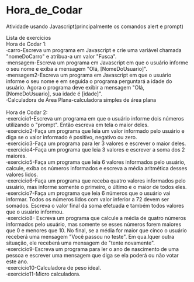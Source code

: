 # Hora_de_Codar
Atividade usando Javascript(principalmente os comandos alert e prompt)<br>

Lista de exercícios<br>
Hora de Codar 1:<br>
·carro-Escreva um programa em Javascript e crie uma variável chamada "nomeDoCarro" e atribua-a um valor "Fusca".<br>
·mensagem-Escreva um programa em Javascript em que o usuário informe o seu nome e exiba a mensagem "Olá, [NomeDoUsuario]".<br>
·mensagem2-Escreva um programa em Javascript em que o usuário informe o seu nome e em seguida o programa perguntará a idade do usuário. Agora o programa deve exibir a mensagem "Olá, [NomeDoUsuario], sua idade é [idade]".<br>
·Calculadora de Área Plana-calculadora simples de área plana<br>
<br>
Hora de Codar 2:<br>
·exercicio1-Escreva um programa em que o usuário informe dois números utilizando o "prompt". Então escreva em tela o maior deles.<br>
·exercicio2-Faça um programa que leia um valor informado pelo usuário e diga se o valor informado é positivo, negativo ou zero.<br>
·exercicio3-Faça um programa para ler 3 valores e escrever o maior deles.<br>
·exercicio4-Faça um programa que leia  3 valores e escrever a soma dos 2 maiores.<br>
·exercicio5-Faça um programa que leia 6 valores informados pelo usuário, calcule, exiba os números informados e escreva a média aritmética desses valores lidos.<br>
·exercicio6-Faça um programa que receba quatro valores informados pelo usuário, mas informe somente o primeiro, o último e o maior de todos eles.<br>
·exercicio7-Faça um programa que leia 6 números que o usuário vai informar. Todos os números lidos com valor inferior a 72 devem ser somados. Escreva o valor final da soma efetuada e também todos valores que o usuário informou.<br>
·exercicio8- Escreva um programa que calcule a média de quatro números informados pelo usuário, mas somente se esses números forem maiores que 0 e menores que 10. No final, se a média for maior que cinco o usuário receberá uma mensagem "Você passou no teste". Em qua.lquer outra situação, ele receberá uma mensagem de "tente novamente".<br>
·exercicio9-Escreva um programa para ler o ano de nascimento de uma pessoa e escrever uma mensagem que diga se ela poderá ou não votar este ano.<br>
·exercicio10-Calculadora de peso ideal.<br>
·exercicio11-Micro calculadora.<br>
